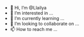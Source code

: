 - 👋 Hi, I’m @Llailya
- 👀 I’m interested in ...
- 🌱 I’m currently learning ...
- 💞️ I’m looking to collaborate on ...
- 📫 How to reach me ...

<!---
Llailya/Llailya is a ✨ special ✨ repository because its `README.md` (this file) appears on your GitHub profile.
You can click the Preview link to take a look at your changes.
--->
